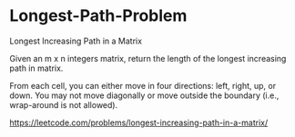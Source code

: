 # Longest-Path-Problem
Longest Increasing Path in a Matrix

Given an m x n integers matrix, return the length of the longest increasing path in matrix.

From each cell, you can either move in four directions: left, right, up, or down. You may not move diagonally or move outside the boundary (i.e., wrap-around is not allowed).

https://leetcode.com/problems/longest-increasing-path-in-a-matrix/
